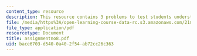 ```yaml
---
content_type: resource
description: This resource contains 3 problems to test students understanding.
file: /media/https%3A/open-learning-course-data-rc.s3.amazonaws.com/21m-302-harmony-and-counterpoint-ii-spring-2005/bace6703d5400a402f54ab72cc26c363_assignmentno8.pdf
file_type: application/pdf
resourcetype: Document
title: assignmentno8.pdf
uid: bace6703-d540-0a40-2f54-ab72cc26c363
---
```

